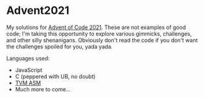 # Advent2021

My solutions for [Advent of Code 2021](https://adventofcode.com/). These are not examples of good code; I'm taking this opportunity to explore various gimmicks, challenges, and other silly shenanigans. Obviously don't read the code if you don't want the challenges spoiled for you, yada yada.

Languages used:
* JavaScript
* C (peppered with UB, no doubt)
* [TVM ASM](https://bithole.dev/tvm/emulator.html)
* Much more to come...
